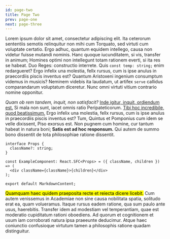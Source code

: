 ```yaml
---
id: page-two
title: Page Two
prev: page-one
next: page-three
---
```


Lorem ipsum dolor sit amet, consectetur adipiscing elit. Ita ceterorum sententiis semotis relinquitur non mihi cum Torquato, sed virtuti cum voluptate certatio. Ergo adhuc, quantum equidem intellego, causa non videtur fuisse mutandi nominis. Hanc quoque iucunditatem, si vis, transfer in animum; Homines optimi non intellegunt totam rationem everti, si ita res se habeat. Duo Reges: constructio interrete. Quis `const temp: string;` enim redargueret? Ergo infelix una molestia, fellx rursus, cum is ipse anulus in praecordiis piscis inventus est? Quantum Aristoxeni ingenium consumptum videmus in musicis? Neminem videbis ita laudatum, ut artifex `serve` callidus comparandarum voluptatum diceretur. Nunc omni virtuti vitium contrario nomine opponitur.

_Quam ob rem tandem, inquit, non satisfacit?_ <a href="http://loripsum.net/" target="_blank">Inde igitur, inquit, ordiendum est.</a> Si mala non sunt, iacet omnis ratio Peripateticorum. <a href="http://loripsum.net/" target="_blank">Tibi hoc incredibile, quod beatissimum.</a> Ergo infelix una molestia, fellx rursus, cum is ipse anulus in praecordiis piscis inventus est? Tum, Quintus et Pomponius cum idem se velle dixissent, Piso exorsus est. Non pugnem cum homine, cur tantum habeat in natura boni; **Satis est ad hoc responsum.** Qui autem de summo bono dissentit de tota philosophiae ratione dissentit.

```tsx
interface Props {
  className?: string;
}

const ExampleComponent: React.SFC<Props> = ({ className, children }) => (
  <div className={className}>{children}</div>
);

export default MarkdownContent;
```

<mark>Quamquam haec quidem praeposita recte et reiecta dicere licebit.</mark> Cum autem venissemus in Academiae non sine causa nobilitata spatia, solitudo erat ea, quam volueramus. Itaque rursus eadem ratione, qua sum paulo ante usus, haerebitis. Transfer idem ad modestiam vel temperantiam, quae est moderatio cupiditatum rationi oboediens. Ad quorum et cognitionem et usum iam corroborati natura ipsa praeeunte deducimur. Atque haec coniunctio confusioque virtutum tamen a philosophis ratione quadam distinguitur.
